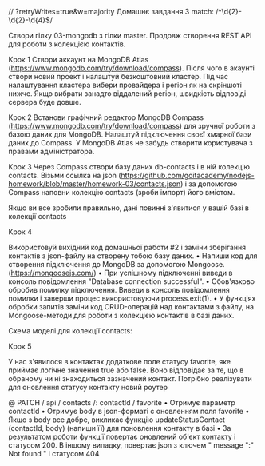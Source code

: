 // ?retryWrites=true&w=majority Домашнє завдання 3 match: /^\d{2}-\d{2}-\d{4}$/

Створи гілку 03-mongodb з гілки master. Продовж створення REST API для роботи з
колекцією контактів.

Крок 1 Створи аккаунт на MongoDB Atlas
(https://www.mongodb.com/try/download/compass). Після чого в акаунті створи
новий проект і налаштуй безкоштовний кластер. Під час налаштування кластера
вибери провайдера і регіон як на скріншоті нижче. Якщо вибрати занадто
віддалений регіон, швидкість відповіді сервера буде довше.

Крок 2 Встанови графічний редактор MongoDB Compass
(https://www.mongodb.com/try/download/compass) для зручної роботи з базою даних
для MongoDB. Налаштуй підключення своєї хмарної бази даних до Compass. У MongoDB
Atlas не забудь створити користувача з правами адміністратора.

Крок 3 Через Compass створи базу даних db-contacts і в ній колекцію contacts.
Візьми ссылка на json
(https://github.com/goitacademy/nodejs-homework/blob/master/homework-03/contacts.json)
і за допомогою Compass наповни колекцію contacts (зроби імпорт) його вмістом.

Якщо ви все зробили правильно, дані повинні з'явитися у вашій базі в колекції
contacts

Крок 4

Використовуй вихідний код домашньої работи #2 і заміни зберігання контактів з
json-файлу на створену тобою базу даних. • Напиши код для створення підключення
до MongoDB за допомогою Mongoose. (https://mongoosejs.com/) • При успішному
підключенні виведи в консоль повідомлення "Database connection successful". •
Обов'язково обробив помилку підключення. Виведи в консоль повідомлення помилки і
заверши процес використовуючи process.exit(1). • У функціях обробки запитів
заміни код CRUD-операцій над контактами з файлу, на Mongoose-методи для роботи з
колекцією контактів в базі даних.

Схема моделі для колекції contacts:

<!-- {
    name: {
      type: String,
      required: [true, 'Set name for contact'],
    },
    email: {
      type: String,
    },
    phone: {
      type: String,
    },
    favorite: {
      type: Boolean,
      default: false,
    },
  } -->

Крок 5

У нас з'явилося в контактах додаткове поле статусу favorite, яке приймає логічне
значення true або false. Воно відповідає за те, що в обраному чи ні знаходиться
зазначений контакт. Потрібно реалізувати для оновлення статусу контакту новий
роутер

@ PATCH / api / contacts /: contactId / favorite • Отримує параметр contactId •
Отримує body в json-форматі c оновленням поля favorite • Якщо з body все добре,
викликає функцію updateStatusContact (contactId, body) (напиши її) для
поновлення контакту в базі • За результатом роботи функції повертає оновлений
об'єкт контакту і статусом 200. В іншому випадку, повертає json з ключем "
message ":" Not found " і статусом 404
